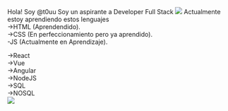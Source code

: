 Hola! Soy @t0uu
Soy un aspirante a Developer Full Stack
<img src="https://external-content.duckduckgo.com/iu/?u=https%3A%2F%2Fvignette.wikia.nocookie.net%2Fanimal-jam-clans-1%2Fimages%2Fb%2Fb6%2F4394920d04dayyyyy44754238ca8a4f33510e_red-divider-clip-art-christmas-line-divider-clipart_640-480.svg%2Frevision%2Flatest%2Fscale-to-width-down%2F640%3Fcb%3D20171203181402&f=1&nofb=1"/>
Actualmente estoy aprendiendo estos lenguajes<br/>
->HTML (Aprendendido).<br/>
->CSS (En perfeccionamiento pero ya aprendido).<br/>
-JS (Actualmente en Aprendizaje).<br/>
<!--En lista de Aprendizaje a futuro-->
->React<br/>
->Vue<br/>
->Angular<br/>
->NodeJS<br/>
->SQL<br/>
->NOSQL<br/>
<img src="https://github-readme-stats.vercel.app/api?username=t0uu&show_icons=true&theme=dark"/>
<!--Futuro Perfil Developer Full Stack-->
